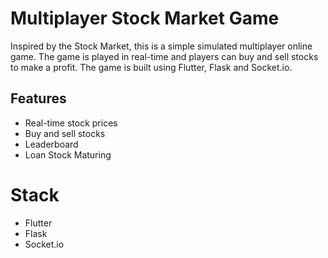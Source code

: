 # Multiplayer Stock Market Game

Inspired by the Stock Market, this is a simple simulated multiplayer online game. The game is played in real-time and players can buy and sell stocks to make a profit. The game is built using Flutter, Flask and Socket.io.

## Features

- Real-time stock prices
- Buy and sell stocks
- Leaderboard
- Loan Stock Maturing

# Stack

- Flutter
- Flask
- Socket.io
